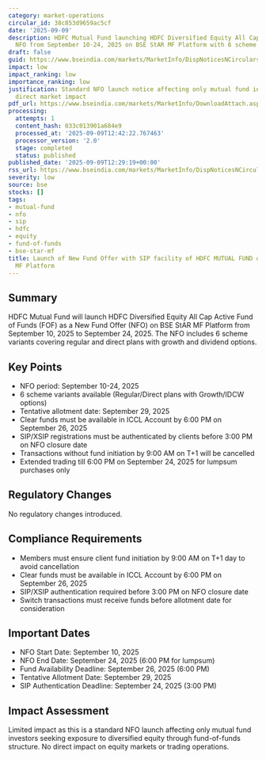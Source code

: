 ```yaml
---
category: market-operations
circular_id: 38c853d9659ac5cf
date: '2025-09-09'
description: HDFC Mutual Fund launching HDFC Diversified Equity All Cap Active FOF
  NFO from September 10-24, 2025 on BSE StAR MF Platform with 6 scheme variants.
draft: false
guid: https://www.bseindia.com/markets/MarketInfo/DispNoticesNCirculars.aspx?Noticeid={6BC77F69-EFDC-4E29-9067-E160FBEEFCC1}&noticeno=20250909-56&dt=09/09/2025&icount=56&totcount=57&flag=0
impact: low
impact_ranking: low
importance_ranking: low
justification: Standard NFO launch notice affecting only mutual fund investors, no
  direct market impact
pdf_url: https://www.bseindia.com/markets/MarketInfo/DownloadAttach.aspx?id=20250909-56&attachedId=
processing:
  attempts: 1
  content_hash: 033c013901a684e9
  processed_at: '2025-09-09T12:42:22.767463'
  processor_version: '2.0'
  stage: completed
  status: published
published_date: '2025-09-09T12:29:19+00:00'
rss_url: https://www.bseindia.com/markets/MarketInfo/DispNoticesNCirculars.aspx?Noticeid={6BC77F69-EFDC-4E29-9067-E160FBEEFCC1}&noticeno=20250909-56&dt=09/09/2025&icount=56&totcount=57&flag=0
severity: low
source: bse
stocks: []
tags:
- mutual-fund
- nfo
- sip
- hdfc
- equity
- fund-of-funds
- bse-star-mf
title: Launch of New Fund Offer with SIP facility of HDFC MUTUAL FUND on BSE StAR
  MF Platform
---
```


## Summary

HDFC Mutual Fund will launch HDFC Diversified Equity All Cap Active Fund of Funds (FOF) as a New Fund Offer (NFO) on BSE StAR MF Platform from September 10, 2025 to September 24, 2025. The NFO includes 6 scheme variants covering regular and direct plans with growth and dividend options.

## Key Points

- NFO period: September 10-24, 2025
- 6 scheme variants available (Regular/Direct plans with Growth/IDCW options)
- Tentative allotment date: September 29, 2025
- Clear funds must be available in ICCL Account by 6:00 PM on September 26, 2025
- SIP/XSIP registrations must be authenticated by clients before 3:00 PM on NFO closure date
- Transactions without fund initiation by 9:00 AM on T+1 will be cancelled
- Extended trading till 6:00 PM on September 24, 2025 for lumpsum purchases only

## Regulatory Changes

No regulatory changes introduced.

## Compliance Requirements

- Members must ensure client fund initiation by 9:00 AM on T+1 day to avoid cancellation
- Clear funds must be available in ICCL Account by 6:00 PM on September 26, 2025
- SIP/XSIP authentication required before 3:00 PM on NFO closure date
- Switch transactions must receive funds before allotment date for consideration

## Important Dates

- NFO Start Date: September 10, 2025
- NFO End Date: September 24, 2025 (6:00 PM for lumpsum)
- Fund Availability Deadline: September 26, 2025 (6:00 PM)
- Tentative Allotment Date: September 29, 2025
- SIP Authentication Deadline: September 24, 2025 (3:00 PM)

## Impact Assessment

Limited impact as this is a standard NFO launch affecting only mutual fund investors seeking exposure to diversified equity through fund-of-funds structure. No direct impact on equity markets or trading operations.